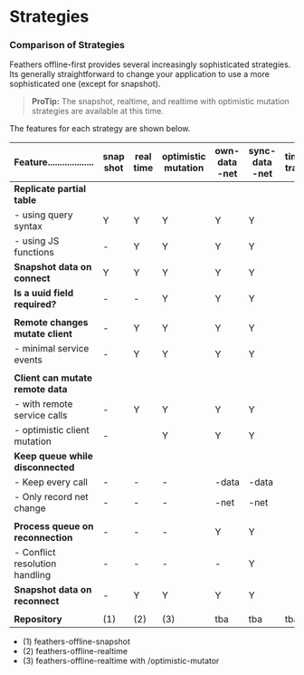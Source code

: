 # Strategies

### Comparison of Strategies

Feathers offline-first provides several increasingly sophisticated strategies.
Its generally straightforward to change your application to use a more sophisticated one (except for snapshot).

> **ProTip:** The snapshot, realtime, and realtime with optimistic mutation strategies are available at this time.

The features for each strategy are shown below.


| Feature...................        | snap shot | real time | optimistic mutation | own-data -net | sync-data -net | time-travel |
|-|-|-|-|-|-|-|
| **Replicate partial table**       |           |           |                     |       |       |             |
| - using query syntax              | Y         | Y         | Y                   | Y     | Y     |             |
| - using JS functions              | -         | Y         | Y                   | Y     | Y     |             |
| **Snapshot data on connect**      | Y         | Y         | Y                   | Y     | Y     |             |
| **Is a uuid field required?**     | -         | -         | Y                   | Y     | Y     |             |
|                                   |           |           |                     |       |       |             |
| **Remote changes mutate client**  | -         | Y         | Y                   | Y     | Y     |             |
| - minimal service events          | -         | Y         | Y                   | Y     | Y     |             |
|                                   |           |           |                     |       |       |             |
| **Client can mutate remote data** |           |           |                     |       |       |             |
| - with remote service calls       | -         | Y         | Y                   | Y     | Y     |             |
| - optimistic client mutation      | -         |           | Y                   | Y     | Y     |             |
| **Keep queue while disconnected** |           |           |                     |       |       |             |
| - Keep every call                 | -         | -         | -                   | -data | -data |             |
| - Only record net change          | -         | -         | -                   | -net  | -net  |             |
|                                   |           |           |                     |       |       |             |
| **Process queue on reconnection** | -         | -         | -                   | Y     | Y     |             |
| - Conflict resolution handling    | -         | -         | -                   | -     | Y     |             |
| **Snapshot data on reconnect**    | -         | Y         | Y                   | Y     | Y     |             |
|                                   |           |           |                     |       |       |             |
| **Repository**                    | (1) | (2) | (3) | tba | tba | tba | tba | tba |

- (1) feathers-offline-snapshot
- (2) feathers-offline-realtime
- (3) feathers-offline-realtime with /optimistic-mutator